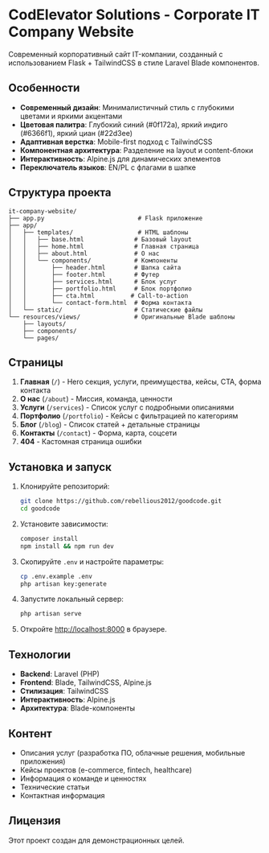 # CodElevator Solutions - Corporate IT Company Website

Современный корпоративный сайт IT-компании, созданный с использованием Flask + TailwindCSS в стиле Laravel Blade компонентов.

## Особенности

- **Современный дизайн**: Минималистичный стиль с глубокими цветами и яркими акцентами
- **Цветовая палитра**: Глубокий синий (#0f172a), яркий индиго (#6366f1), яркий циан (#22d3ee)
- **Адаптивная верстка**: Mobile-first подход с TailwindCSS
- **Компонентная архитектура**: Разделение на layout и content-блоки
- **Интерактивность**: Alpine.js для динамических элементов
- **Переключатель языков**: EN/PL с флагами в шапке

## Структура проекта

```
it-company-website/
├── app.py                          # Flask приложение
├── app/
│   ├── templates/                  # HTML шаблоны
│   │   ├── base.html              # Базовый layout
│   │   ├── home.html              # Главная страница
│   │   ├── about.html             # О нас
│   │   └── components/            # Компоненты
│   │       ├── header.html        # Шапка сайта
│   │       ├── footer.html        # Футер
│   │       ├── services.html      # Блок услуг
│   │       ├── portfolio.html     # Блок портфолио
│   │       ├── cta.html          # Call-to-action
│   │       └── contact-form.html  # Форма контакта
│   └── static/                    # Статические файлы
└── resources/views/               # Оригинальные Blade шаблоны
    ├── layouts/
    ├── components/
    └── pages/
```

## Страницы

1. **Главная** (`/`) - Hero секция, услуги, преимущества, кейсы, CTA, форма контакта
2. **О нас** (`/about`) - Миссия, команда, ценности
3. **Услуги** (`/services`) - Список услуг с подробными описаниями
4. **Портфолио** (`/portfolio`) - Кейсы с фильтрацией по категориям
5. **Блог** (`/blog`) - Список статей + детальные страницы
6. **Контакты** (`/contact`) - Форма, карта, соцсети
7. **404** - Кастомная страница ошибки


## Установка и запуск

1. Клонируйте репозиторий:
    ```bash
    git clone https://github.com/rebellious2012/goodcode.git
    cd goodcode
    ```

2. Установите зависимости:
    ```bash
    composer install
    npm install && npm run dev
    ```

3. Скопируйте `.env` и настройте параметры:
    ```bash
    cp .env.example .env
    php artisan key:generate
    ```

4. Запустите локальный сервер:
    ```bash
    php artisan serve
    ```

5. Откройте [http://localhost:8000](http://localhost:8000) в браузере.

## Технологии

- **Backend**: Laravel (PHP)
- **Frontend**: Blade, TailwindCSS, Alpine.js
- **Стилизация**: TailwindCSS
- **Интерактивность**: Alpine.js
- **Архитектура**: Blade-компоненты

## Контент

- Описания услуг (разработка ПО, облачные решения, мобильные приложения)
- Кейсы проектов (e-commerce, fintech, healthcare)
- Информация о команде и ценностях
- Технические статьи
- Контактная информация

## Лицензия

Этот проект создан для демонстрационных целей.

